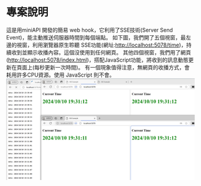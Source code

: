 # 專案說明

這是用miniAPI 開發的簡易 web hook，它利用了SSE技術(Server Send Event)，能主動推送伺服器時間到每個端點。
如下圖，我們開了五個視窗，最左邊的視窗，利用瀏覽器原生聆聽 SSE功能(網址:[http://localhost:5078/time](http://localhost:5078/time))，持續收到並顯示收播內容。這個沒使用到任何網頁。
其他四個視窗，我們用了網頁([http://localhost:5078/index.html](http://localhost:5078/index.html))，搭配JavaScript功能，將收到的訊息動態更新在頁面上(每秒更新一次時間)。
有一個現象值得注意，無網頁的收播方式，會耗用許多CPU資源。使用 JavaScript 則不會。
![Clients](images/clients.png)
